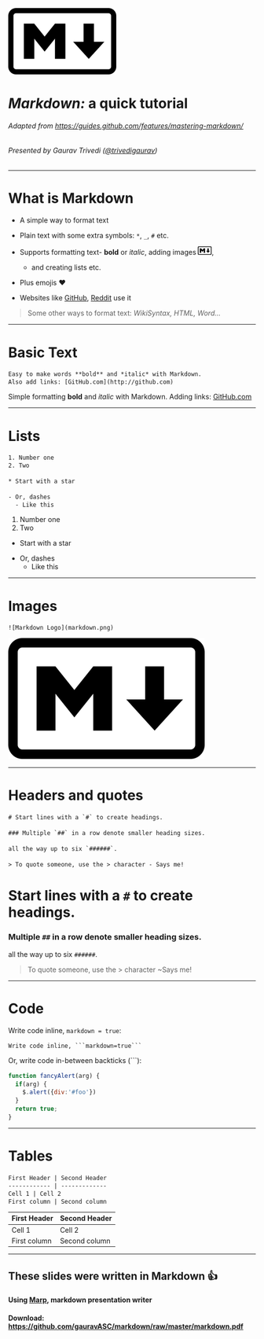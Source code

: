 <!-- page_number: true -->

<img src="markdown.png" width="220">

_Markdown:_ a quick tutorial 
===

###### Adapted from https://guides.github.com/features/mastering-markdown/
###### Presented by Gaurav Trivedi ([@trivedigaurav](https://twitter.com/trivedigaurav))

---

# What is Markdown

- A simple way to format text
- Plain text with some extra symbols: `*`, `_`, `#` etc.
- Supports formatting text- **bold** or _italic_, adding images <img src="markdown.png" width="28">, 
	- and creating lists etc.
- Plus emojis :heart:

- Websites like [GitHub](github.com), [Reddit](reddit.com) use  it

> Some other ways to format text: _WikiSyntax, HTML, Word..._

---

# Basic Text

```
Easy to make words **bold** and *italic* with Markdown. 
Also add links: [GitHub.com](http://github.com)
```

Simple formatting **bold** and *italic* with Markdown. 
Adding links: [GitHub.com](http://github.com)

---

# Lists

```
1. Number one
2. Two

* Start with a star

- Or, dashes 
  - Like this
```

1. Number one
2. Two

* Start with a star

- Or, dashes 
  - Like this

---

# Images

```
![Markdown Logo](markdown.png)
```

![Markdown Logo](markdown.png)

---

# Headers and quotes

```
# Start lines with a `#` to create headings. 

### Multiple `##` in a row denote smaller heading sizes.

all the way up to six `######`.

> To quote someone, use the > character - Says me!
```
# Start lines with a `#` to create headings.  

### Multiple `##` in a row denote smaller heading sizes.

all the way up to six `######`.

> To quote someone, use the > character ~Says me!
---

# Code

Write code inline, `markdown = true`:
```
Write code inline, ```markdown=true```
```

Or, write code in-between backticks (```):
```javascript
function fancyAlert(arg) {
  if(arg) {
    $.alert({div:'#foo'})
  }
  return true;
}
```
---

# Tables

```
First Header | Second Header
------------ | -------------
Cell 1 | Cell 2
First column | Second column
```

First Header | Second Header
------------ | -------------
Cell 1 | Cell 2
First column | Second column

---

## These slides were written in Markdown :+1:

#### Using [Marp](https://github.com/yhatt/marp), markdown presentation writer

#### Download: https://github.com/gauravASC/markdown/raw/master/markdown.pdf
